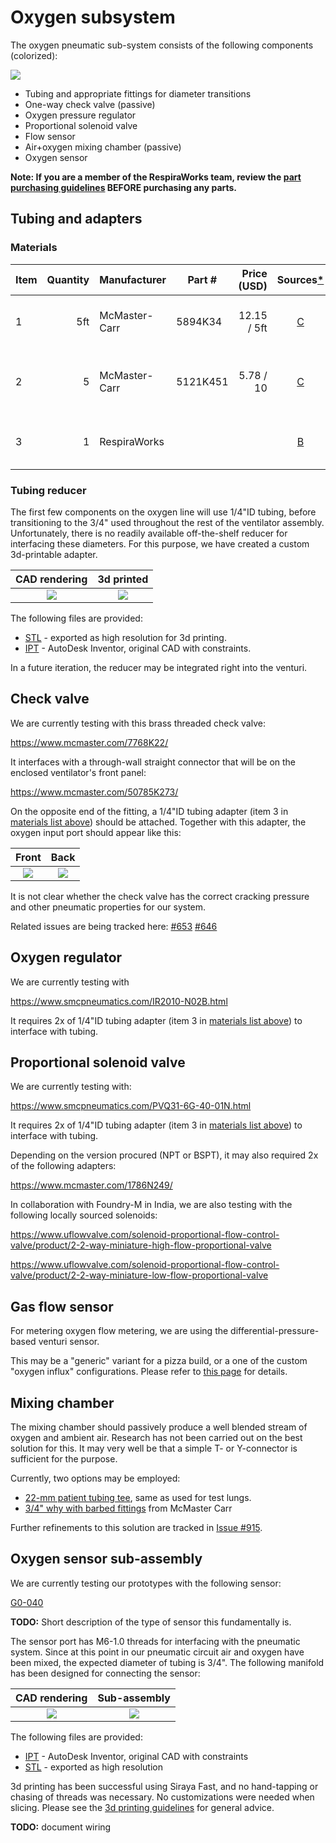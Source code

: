 # Oxygen subsystem

The oxygen pneumatic sub-system consists of the following components (colorized):

![](images/oxygen_diagram.jpg)

* Tubing and appropriate fittings for diameter transitions
* One-way check valve (passive)
* Oxygen pressure regulator
* Proportional solenoid valve
* Flow sensor
* Air+oxygen mixing chamber (passive)
* Oxygen sensor

**Note: If you are a member of the RespiraWorks team, review the [part purchasing guidelines][ppg]
BEFORE purchasing any parts.**

[ppg]: ../../manufacturing/purchasing_guidelines.md

## Tubing and adapters

### Materials

| Item | Quantity | Manufacturer  | Part #              | Price (USD)  | Sources[*][ppg]| Notes |
| ---- |---------:| ------------- | ------------------- | ------------:|:--------------:| ----- |
| 1    |      5ft | McMaster-Carr | 5894K34             | 12.15 / 5ft  | [C][1mcmc]     | 1/4"ID 3/8"OD Tygon tubing |
| 2    |        5 | McMaster-Carr | 5121K451            | 5.78 / 10    | [C][2mcmc]     | 1/4 NPT x 1/4" ID barbed adapter |
| 3    |        1 | RespiraWorks  |                     |              | [B][3rw]       | 1/4"ID x 3/4"ID reducer |

[1mcmc]: https://www.mcmaster.com/5894K34
[2mcmc]: https://www.mcmaster.com/5121K451
[3rw]: #tubing-reducer

### Tubing reducer

The first few components on the oxygen line will use 1/4"ID tubing, before transitioning to the 3/4" used throughout
the rest of the ventilator assembly. Unfortunately, there is no readily available off-the-shelf reducer for interfacing
these diameters. For this purpose, we have created a custom 3d-printable adapter.

|  CAD rendering    |  3d printed   |
:------------------:|:-----------------:|
![](reducer/reducer_CAD.jpg)  |  ![](reducer/reducer_printed.jpg)  |

The following files are provided:
* [STL](reducer/Reducer%201-4in%20x%203-4in.stl) - exported as high resolution for 3d printing.
* [IPT](reducer/Reducer%201-4in%20x%203-4in.ipt) - AutoDesk Inventor, original CAD with constraints.

In a future iteration, the reducer may be integrated right into the venturi.

## Check valve

We are currently testing with this brass threaded check valve:

https://www.mcmaster.com/7768K22/

It interfaces with a through-wall straight connector that will be on the enclosed ventilator's front panel:

https://www.mcmaster.com/50785K273/

On the opposite end of the fitting, a 1/4"ID tubing adapter (item 3 in [materials list above](#materials)) should be
attached. Together with this adapter, the oxygen input port should appear like this:

|  Front    |  Back   |
:------------------:|:-----------------:|
![](images/through-fitting_1.jpg)  |  ![](images/through-fitting_2.jpg)  |

It is not clear whether the check valve has the correct cracking pressure and other pneumatic properties for our system.

Related issues are being tracked here:
[#653](https://github.com/RespiraWorks/Ventilator/issues/653)
[#646](https://github.com/RespiraWorks/Ventilator/issues/646)

## Oxygen regulator

We are currently testing with

https://www.smcpneumatics.com/IR2010-N02B.html

It requires 2x of 1/4"ID tubing adapter (item 3 in [materials list above](#materials)) to interface with tubing.

## Proportional solenoid valve

We are currently testing with:

https://www.smcpneumatics.com/PVQ31-6G-40-01N.html

It requires 2x of 1/4"ID tubing adapter (item 3 in [materials list above](#materials)) to interface with tubing.

Depending on the version procured (NPT or BSPT), it may also required 2x of the following adapters:

https://www.mcmaster.com/1786N249/

In collaboration with Foundry-M in India, we are also testing with the following locally sourced solenoids:

https://www.uflowvalve.com/solenoid-proportional-flow-control-valve/product/2-2-way-miniature-high-flow-proportional-valve

https://www.uflowvalve.com/solenoid-proportional-flow-control-valve/product/2-2-way-miniature-low-flow-proportional-valve

## Gas flow sensor

For metering oxygen flow metering, we are using the differential-pressure-based venturi sensor.

This may be a "generic" variant for a pizza build, or a one of the custom "oxygen influx" configurations.
Please refer to [this page](../venturi) for details.

## Mixing chamber

The mixing chamber should passively produce a well blended stream of oxygen and ambient air. Research has not been
carried out on the best solution for this. It may very well be that a simple T- or Y-connector is sufficient for the
purpose.

Currently, two options may be employed:
* [22-mm patient tubing tee](../../quality-assurance/testing/test_lung/README.md#tubing-adapter), same as used for test lungs.
* [3/4" why with barbed fittings](https://www.mcmaster.com/5463K62/) from McMaster Carr

Further refinements to this solution are tracked in [Issue #915](https://github.com/RespiraWorks/Ventilator/issues/915).

## Oxygen sensor sub-assembly

We are currently testing our prototypes with the following sensor:

[G0-040](https://www.cablesandsensors.com/products/compatible-o2-cell-for-hamilton-medical-396008)

**TODO:** Short description of the type of sensor this fundamentally is.

The sensor port has M6-1.0 threads for interfacing with the pneumatic system. Since at this point in our pneumatic
circuit air and oxygen have been mixed, the expected diameter of tubing is 3/4". The following manifold has been
designed for connecting the sensor:

| CAD rendering  |  Sub-assembly   |
|:---------------------:|:--------------------:|
![](sensor/sensor_manifold_CAD.jpg) |![](sensor/sensor_assembly.jpg) |

The following files are provided:
* [IPT](sensor/oxygen_sensor_manifold.ipt) - AutoDesk Inventor, original CAD with constraints
* [STL](sensor/oxygen_sensor_manifold.stl) - exported as high resolution

3d printing has been successful using Siraya Fast, and no hand-tapping or chasing of threads was necessary. No
customizations were needed when slicing.
Please see the [3d printing guidelines](../3d_printing) for general advice.

**TODO:** document wiring
